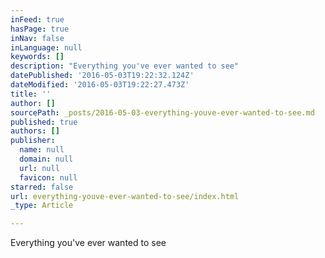 ```yaml
---
inFeed: true
hasPage: true
inNav: false
inLanguage: null
keywords: []
description: "Everything you've ever wanted to see"
datePublished: '2016-05-03T19:22:32.124Z'
dateModified: '2016-05-03T19:22:27.473Z'
title: ''
author: []
sourcePath: _posts/2016-05-03-everything-youve-ever-wanted-to-see.md
published: true
authors: []
publisher:
  name: null
  domain: null
  url: null
  favicon: null
starred: false
url: everything-youve-ever-wanted-to-see/index.html
_type: Article

---
```

Everything you've ever wanted to see